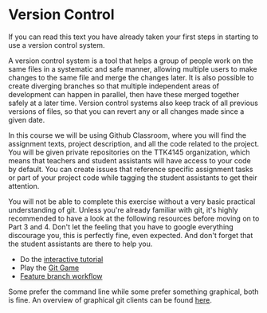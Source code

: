 # Version Control

If you can read this text you have already taken your first steps in starting to use a version control system.

A version control system is a tool that helps a group of people work on the same files in a systematic and safe manner, allowing multiple users to make changes to the same file and merge the changes later. It is also possible to create diverging branches so that multiple independent areas of development can happen in parallel, then have these merged together safely at a later time. Version control systems also keep track of all previous versions of files, so that you can revert any or all changes made since a given date.

In this course we will be using Github Classroom, where you will find the assignment texts, project description, and all the code related to the project. You will be given private repositories on the TTK4145 organization, which means that teachers and student assistants will have access to your code by default. You can create issues that reference specific assignment tasks or part of your project code while tagging the student assistants to get their attention.

You will not be able to complete this exercise without a very basic practical understanding of git. Unless you're already familiar with git, it's highly recommended to have a look at the following resources before moving on to Part 3 and 4. Don't let the feeling that you have to google everything discourage you, this is perfectly fine, even expected. And don't forget that the student assistants are there to help you.

- Do the [interactive tutorial](https://try.github.io/)
- Play the [Git Game](https://www.git-game.com/)
- [Feature branch workflow](https://www.atlassian.com/git/tutorials/comparing-workflows/feature-branch-workflow)

Some prefer the command line while some prefer something graphical, both is fine. An overview of graphical git clients can be found [here](https://git-scm.com/download/gui/linux).
